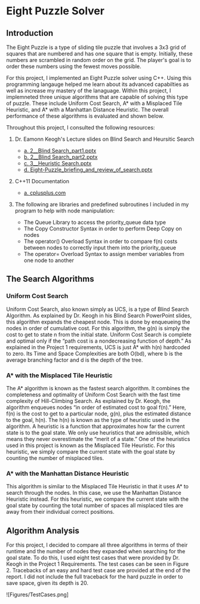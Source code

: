 # Eight Puzzle Solver

## Introduction

The Eight Puzzle is a type of sliding tile puzzle that involves a 3x3 grid of squares that are numbered and has one square that is empty. Initially, these numbers are scrambled in random order on the grid. The player's goal is to order these numbers using the fewest moves possible.

For this project, I implemented an Eight Puzzle solver using C++. Using this programming langauge helped me learn about its advanced capabilties as well as increase my mastery of the lanaguage. Within this project, I implemneted three unique algorithms that are capable of solving this type of puzzle. These include Uniform Cost Search, A* with a Misplaced Tile Heuristic, and A* with a Manhattan Distance Heuristic. The overall performance of these algorithms is evaluated and shown below.

Throughout this project, I consulted the following resources:

1. Dr. Eamonn Keogh's Lecture slides on Blind Search and Heursitic Search

    - [a. 2__Blind Search_part1.pptx](https://www.dropbox.com/sh/rltooq0t3khobuj/AAA3MYkZc8gb1RLa3tNSnsrga?dl=0&preview=2__Blind+Search_part1.pptx)
	- [b. 2__Blind Search_part2.pptx](https://www.dropbox.com/sh/rltooq0t3khobuj/AAA3MYkZc8gb1RLa3tNSnsrga?dl=0&preview=2__Blind+Search_part2.pptx)
   	- [c. 3__Heuristic Search.pptx](https://www.dropbox.com/sh/rltooq0t3khobuj/AAA3MYkZc8gb1RLa3tNSnsrga?dl=0&preview=3__Heuristic+Search.pptx)
	- [d. Eight-Puzzle_briefing_and_review_of_search.pptx](https://www.dropbox.com/sh/rltooq0t3khobuj/AAA3MYkZc8gb1RLa3tNSnsrga?dl=0&preview=Eight-Puzzle_briefing_and_review_of_search.pptx)

2. C++11 Documentation 

    - [a. cplusplus.com](https://cplusplus.com/doc/)

3. The following are libraries and predefined subroutines I included in my program to help with node manipulation:
    - The Queue Library to access the priority_queue data type
    - The Copy Constructor Syntax in order to perform Deep Copy on nodes
    - The operator() Overload Syntax in order to compare f(n) costs between nodes to correctly input them into the priority_queue
    - The operator= Overload Syntax to assign member variables from one node to another


## The Search Algorithms

### Uniform Cost Search

Uniform Cost Search, also known simply as UCS, is a type of Blind Search Algorithm. As explained by Dr. Keogh in his Blind Search PowerPoint slides, this algorithm expands the cheapest node. This is done by enqueueing the nodes in order of cumulative cost. For this algorithm, the g(n) is simply the cost to get to state n from the initial state. Uniform Cost Search is complete and optimal only if the “path cost is a nondecreasing function of depth.” As explained in the Project 1 requirements, UCS is just A* with h(n) hardcoded to zero. Its Time and Space Complexities are both O(bd), where b is the average branching factor and d is the depth of the tree. 

### A* with the Misplaced Tile Heuristic

The A* algorithm is known as the fastest search algorithm. It combines the completeness and optimality of Uniform Cost Search with the fast time complexity of Hill-Climbing Search. As explained by Dr. Keogh, the algorithm enqueues nodes “in order of estimated cost to goal f(n).” Here, f(n) is the cost to get to a particular node, g(n), plus the estimated distance to the goal, h(n). The h(n) is known as the type of heuristic used in the algorithm. A heuristic is a function that approximates how far the current state is to the goal state. We only use heuristics that are admissible, which means they never overestimate the “merit of a state.” One of the heuristics used in this project is known as the Misplaced Tile Heuristic. For this heuristic, we simply compare the current state with the goal state by counting the number of misplaced tiles.

### A* with the Manhattan Distance Heuristic

This algorithm is similar to the Misplaced Tile Heuristic in that it uses A* to search through the nodes. In this case, we use the Manhattan Distance Heuristic instead. For this heuristic, we compare the current state with the goal state by counting the total number of spaces all misplaced tiles are away from their individual correct positions. 

## Algorithm Analysis

For this project, I decided to compare all three algorithms in terms of their runtime and the number of nodes they expanded when searching for the goal state. To do this, I used eight test cases that were provided by Dr. Keogh in the Project 1 Requirements. The test cases can be seen in Figure 2. Tracebacks of an easy and hard test case are provided at the end of the report. I did not include the full traceback for the hard puzzle in order to save space, given its depth is 20.

![Figures/TestCases.png]